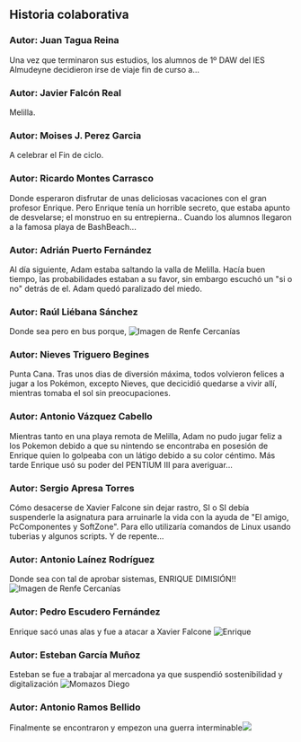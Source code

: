 ﻿## Historia colaborativa

### Autor: Juan Tagua Reina
Una vez que terminaron sus estudios, los alumnos de 1º DAW del IES Almudeyne decidieron irse de viaje fin de curso a...

### Autor: Javier Falcón Real
Melilla.

### Autor: Moises J. Perez Garcia
A celebrar el Fin de ciclo.

### Autor: Ricardo Montes Carrasco

Donde esperaron disfrutar de unas deliciosas vacaciones con el gran profesor Enrique. Pero Enrique tenía un horrible secreto, que estaba apunto de desvelarse; el monstruo en su entrepierna.. Cuando los alumnos llegaron a la famosa playa de BashBeach...

### Autor: Adrián Puerto Fernández
Al día siguiente, Adam estaba saltando la valla de Melilla. Hacía buen tiempo, las probabilidades estaban a su favor, sin embargo escuchó un "si o no" detrás de el. Adam quedó paralizado del miedo.

### Autor: Raúl Liébana Sánchez
Donde sea pero en bus porque, <img src="https://preview.redd.it/bombardeen-renfe-cercanias-v0-ngz2u0k05lxc1.jpg?width=1080&format=pjpg&auto=webp&s=2729aad0d5577f2cfa1617f61aa2171804f6bab4" alt="Imagen de Renfe Cercanías" />

### Autor: Nieves Triguero Begines
Punta Cana. Tras unos dias de diversión máxima, todos volvieron felices a jugar a los Pokémon, excepto Nieves, que decicidió quedarse a vivir allí, mientras tomaba el sol sin preocupaciones.


### Autor: Antonio Vázquez Cabello
Mientras tanto en una playa remota de Melilla, Adam no pudo jugar feliz a los Pokemon debido a que su nintendo se encontraba en posesión de Enrique quien lo golpeaba con un látigo debido a su color céntimo. Más tarde Enrique usó su poder del PENTIUM III para averiguar...

### Autor: Sergio Apresa Torres
Cómo desacerse de Xavier Falcone sin dejar rastro, SI o SI debía suspenderle la asignatura para arruinarle la vida con la ayuda de "El amigo, PcComponentes y SoftZone". Para ello utilizaría comandos de Linux usando tuberias y algunos scripts. Y de repente...  

### Autor: Antonio Laínez Rodríguez
Donde sea con tal de aprobar sistemas, ENRIQUE DIMISIÓN!! <img src="https://preview.redd.it/bombardeen-renfe-cercanias-v0-aos45be05lxc1.jpg?width=1080&crop=smart&auto=webp&s=e0068860bd36326a8fc7e4717ed92b3cf90b259d" alt="Imagen de Renfe Cercanías" />

### Autor: Pedro Escudero Fernández 
Enrique sacó unas alas y fue a atacar a Xavier Falcone <img src="https://static.wikia.nocookie.net/marvelall/images/3/3c/VBuietre.jpg/revision/latest/scale-to-width-down/197?cb=20131218231342&path-prefix=es" alt="Enrique" />

### Autor: Esteban García Muñoz
Esteban se fue a trabajar al mercadona ya que suspendió sostenibilidad y digitalización <img src="https://static.wikia.nocookie.net/mamarre-estudios-espanol/images/1/1f/FB_IMG_1600387484979.jpg/revision/latest?cb=20200918001711&path-prefix=es" alt="Momazos Diego">

### Autor: Antonio Ramos Bellido
Finalmente se encontraron y empezon una guerra interminable<img src= "https://www.nacionflix.com/img/2022/11/28/imagen-traje-buitre-spiderman-4.jpg?__scale=w:1200,h:675,t:2" at="Imagen de la pelea mas épica">